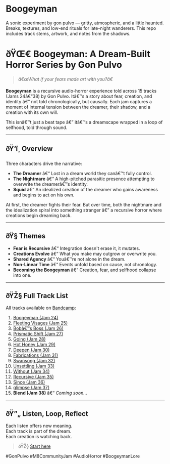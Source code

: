 # Boogeyman
A sonic experiment by gon pulvo — gritty, atmospheric, and a little haunted. Breaks, textures, and low-end rituals for late-night wanderers. This repo includes track stems, artwork, and notes from the shadows.

# ðŸŒ€ Boogeyman: A Dream-Built Horror Series by Gon Pulvo

> *â€œWhat if your fears made art with you?â€*

**Boogeyman** is a recursive audio-horror experience told across 15 tracks (Jams 24â€“38) by Gon Pulvo. Itâ€™s a story about fear, creation, and identity â€” not told chronologically, but causally. Each jam captures a moment of internal tension between the dreamer, their shadow, and a creation with its own will.

This isnâ€™t just a beat tape â€” itâ€™s a dreamscape wrapped in a loop of selfhood, told through sound.

---

## ðŸ‘ï¸ Overview

Three characters drive the narrative:

- **The Dreamer** â€“ Lost in a dream world they canâ€™t fully control. 
- **The Nightmare** â€“ A high-pitched parasitic presence attempting to overwrite the dreamerâ€™s identity.
- **Squid** â€“ An idealized creation of the dreamer who gains awareness and begins to act on his own.

At first, the dreamer fights their fear. But over time, both the nightmare and the idealization spiral into something stranger â€” a recursive horror where creations begin dreaming back.

---

## ðŸ§  Themes

- **Fear is Recursive** â€“ Integration doesn't erase it, it mutates.
- **Creations Evolve** â€“ What you make may outgrow or overwrite you.
- **Shared Agency** â€“ Youâ€™re not alone in the dream.
- **Non-Linear Time** â€“ Events unfold based on cause, not chronology.
- **Becoming the Boogeyman** â€“ Creation, fear, and selfhood collapse into one.

---

## ðŸŽ§ Full Track List

All tracks available on [Bandcamp](https://m8communityjam.bandcamp.com/):

1. [Boogeyman (Jam 24)](https://m8communityjam.bandcamp.com/track/boogeyman)  
2. [Fleeting Visages (Jam 25)](https://m8communityjam.bandcamp.com/track/fleeting-visages)  
3. [Bobâ€™s Boss (Jam 26)](https://m8communityjam.bandcamp.com/track/bobs-boss)  
4. [Prismatic Shift (Jam 27)](https://m8communityjam.bandcamp.com/track/prismatic-shift)  
5. [Going (Jam 28)](https://m8communityjam.bandcamp.com/track/going)  
6. [Hot Honey (Jam 29)](https://m8communityjam.bandcamp.com/track/hot-honey)  
7. [Deepen (Jam 30)](https://m8communityjam.bandcamp.com/track/deepen)  
8. [Fabrications (Jam 31)](https://m8communityjam.bandcamp.com/track/fabrications)  
9. [Swansong (Jam 32)](https://m8communityjam.bandcamp.com/track/swansong)  
10. [Unsettling (Jam 33)](https://m8communityjam.bandcamp.com/track/unsettling)  
11. [Without (Jam 34)](https://m8communityjam.bandcamp.com/track/without)  
12. [Recursive (Jam 35)](https://m8communityjam.bandcamp.com/track/recursive)  
13. [Since (Jam 36)](https://m8communityjam.bandcamp.com/track/since)  
14. [glimpse (Jam 37)](https://m8communityjam.bandcamp.com/track/glimpse)  
15. **Blend (Jam 38)** â€“ *Coming soon...*

---

## ðŸ”„ Listen, Loop, Reflect

Each listen offers new meaning.  
Each track is part of the dream.  
Each creation is watching back.

> ðŸŽ§ [Start here](https://m8communityjam.bandcamp.com/track/boogeyman)

#GonPulvo #M8CommunityJam #AudioHorror #BoogeymanLore

